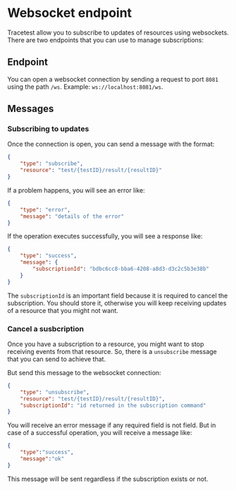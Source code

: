 # Websocket endpoint

Tracetest allow you to subscribe to updates of resources using websockets. There are two endpoints that you can use to manage subscriptions:

## Endpoint
 
You can open a websocket connection by sending a request to port `8081` using the path `/ws`. Example: `ws://localhost:8081/ws`.

## Messages

### Subscribing to updates

Once the connection is open, you can send a message with the format:

```json
{
    "type": "subscribe",
    "resource": "test/{testID}/result/{resultID}"
}
```

If a problem happens, you will see an error like:

```json
{
    "type": "error",
    "message": "details of the error"
}
```

If the operation executes successfully, you will see a response like:

```json
{
    "type": "success",
    "message": {
        "subscriptionId": "bdbc6cc8-bba6-4208-a8d3-d3c2c5b3e38b"
    }
}
```

The `subscriptionId` is an important field because it is required to cancel the subscription. You should store it, otherwise you will keep receiving updates of a resource that you might not want.

### Cancel a susbcription

Once you have a subscription to a resource, you might want to stop receiving events from that resource. So, there is a `unsubscribe` message that you can send to achieve that.

But send this message to the websocket connection:

```json
{
    "type": "unsubscribe",
    "resource": "test/{testID}/result/{resultID}",
    "subscriptionId": "id returned in the subscription command"
}
```

You will receive an error message if any required field is not field. But in case of a successful operation, you will receive a message like:

```json
{
    "type":"success",
    "message":"ok"
}
```

This message will be sent regardless if the subscription exists or not.